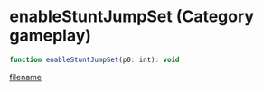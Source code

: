 # enableStuntJumpSet (Category gameplay)

```js
function enableStuntJumpSet(p0: int): void
```

[filename](enableStuntJumpSet_m.md ':include')